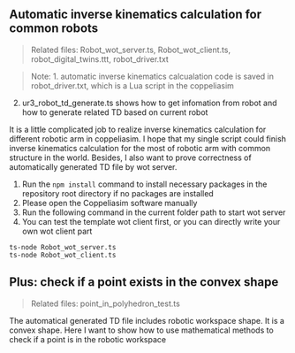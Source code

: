 ## Automatic inverse kinematics calculation for common robots

>Related files: Robot_wot_server.ts, Robot_wot_client.ts, robot_digital_twins.ttt, robot_driver.txt

>Note: 1. automatic inverse kinematics calcualation code is saved in robot_driver.txt, which is a Lua script in the coppeliasim
2. ur3_robot_td_generate.ts shows how to get infomation from robot and how to generate related TD based on current robot

It is a little complicated job to realize inverse kinematics calculation for different robotic arm in coppeliasim. I hope that my single script could finish inverse kinematics calculation for the most of robotic arm with common structure in the world. Besides, I also want to prove correctness of automatically generated TD file by wot server.

1. Run the ```npm install``` command to install necessary packages in the repository root directory if no packages are installed
2. Please open the Coppeliasim software manually
3. Run the following command in the current folder path to start wot server
4. You can test the template wot client first, or you can directly write your own wot client part

```
ts-node Robot_wot_server.ts
ts-node Robot_wot_client.ts
```

## Plus: check if a point exists in the convex shape
>Related files: point_in_polyhedron_test.ts

The automatical generated TD file includes robotic workspace shape. It is a convex shape. Here I want to show how to use mathematical methods to check if a point is in the robotic workspace